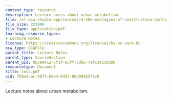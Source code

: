 ```yaml
---
content_type: resource
description: Lecture notes about urban metabolism.
file: /ol-ocw-studio-app/courses/4-406-ecologies-of-construction-spring-2007/fb8adcac98f568a48d3306d09265f1c6_lec5.pdf
file_size: 221909
file_type: application/pdf
learning_resource_types:
- Lecture Notes
license: https://creativecommons.org/licenses/by-nc-sa/4.0/
ocw_type: OCWFile
parent_title: Lecture Notes
parent_type: CourseSection
parent_uid: 05599412-7f1f-05ff-c0b5-7afc391cd308
resourcetype: Document
title: lec5.pdf
uid: fb8adcac-98f5-68a4-8d33-06d09265f1c6
---
```

Lecture notes about urban metabolism.